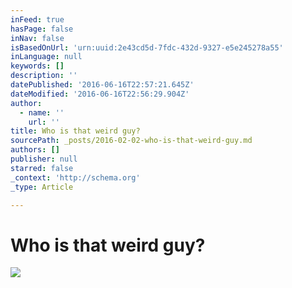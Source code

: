```yaml
---
inFeed: true
hasPage: false
inNav: false
isBasedOnUrl: 'urn:uuid:2e43cd5d-7fdc-432d-9327-e5e245278a55'
inLanguage: null
keywords: []
description: ''
datePublished: '2016-06-16T22:57:21.645Z'
dateModified: '2016-06-16T22:56:29.904Z'
author:
  - name: ''
    url: ''
title: Who is that weird guy?
sourcePath: _posts/2016-02-02-who-is-that-weird-guy.md
authors: []
publisher: null
starred: false
_context: 'http://schema.org'
_type: Article

---
```

# Who is that weird guy?
![](https://s3-us-west-2.amazonaws.com/the-grid-img/p/df9bb3dd92ff54cf91628a63e1630d8e6ecd6f80.png)